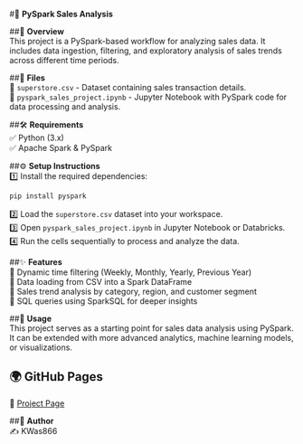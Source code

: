 #🚀 **PySpark Sales Analysis**  

##📌 **Overview**  
This project is a PySpark-based workflow for analyzing sales data. It includes data ingestion, filtering, and exploratory analysis of sales trends across different time periods.  

##📂 **Files**  
📄 `superstore.csv` - Dataset containing sales transaction details.  
📜 `pyspark_sales_project.ipynb` - Jupyter Notebook with PySpark code for data processing and analysis.  

##🛠 **Requirements**  
✅ Python (3.x)  
✅ Apache Spark & PySpark  

##⚙️ **Setup Instructions**  
1️⃣ Install the required dependencies:  
   ```bash
   pip install pyspark
   ```  
2️⃣ Load the `superstore.csv` dataset into your workspace.  
3️⃣ Open `pyspark_sales_project.ipynb` in Jupyter Notebook or Databricks.  
4️⃣ Run the cells sequentially to process and analyze the data.  

##✨ **Features**  
🔹 Dynamic time filtering (Weekly, Monthly, Yearly, Previous Year)  
🔹 Data loading from CSV into a Spark DataFrame  
🔹 Sales trend analysis by category, region, and customer segment  
🔹 SQL queries using SparkSQL for deeper insights  

##📌 **Usage**  
This project serves as a starting point for sales data analysis using PySpark. It can be extended with more advanced analytics, machine learning models, or visualizations.  
## 🌍 GitHub Pages
🔗 [Project Page](https://kwas866.github.io/sales-analysis-project/)

##👤 **Author**  
✍️ KWas866  
